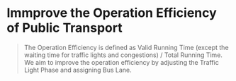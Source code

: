 # Immprove the Operation Efficiency of Public Transport

> The Operation Efficiency is defined as Valid Running Time (except the waiting time for traffic lights and congestions) / Total Running Time. We aim to improve the operation efficiency by adjusting the Traffic Light Phase and assigning Bus Lane.
